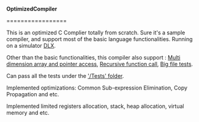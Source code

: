 **OptimizedCompiler**

=================

This is an optimized C Complier totally from scratch. Sure it's a sample compiler, and support most of the basic language functionalities. Running on a simulator [DLX](https://github.com/Huahanz/OptimizedCompiler/blob/master/DLX.java, "").

Other than the basic functionalities, this compiler also support : [Multi dimension array and pointer access](https://github.com/Huahanz/OptimizedCompiler/blob/master/Tests/arr2.txt ""), [Recursive function call](https://github.com/Huahanz/OptimizedCompiler/blob/master/Tests/fun6.txt, ""), [Big file tests](https://github.com/Huahanz/OptimizedCompiler/blob/master/Tests/tbig.txt "").

Can pass all the tests under the ['/Tests' folder](https://github.com/Huahanz/OptimizedCompiler/tree/master/Tests "Title"). 

Implemented optimizations: Common Sub-expression Elimination, Copy Propagation and etc.

Implemented limited registers allocation, stack, heap allocation, virtual memory and etc.

